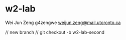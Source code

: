 # w2-lab

Wei Jun Zeng
g4zengwe
weijun.zeng@mail.utoronto.ca

// new branch
// git checkout -b w2-lab-second